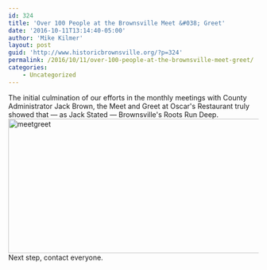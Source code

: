 ```yaml
---
id: 324
title: 'Over 100 People at the Brownsville Meet &#038; Greet'
date: '2016-10-11T13:14:40-05:00'
author: 'Mike Kilmer'
layout: post
guid: 'http://www.historicbrownsville.org/?p=324'
permalink: /2016/10/11/over-100-people-at-the-brownsville-meet-greet/
categories:
    - Uncategorized
---
```


The initial culmination of our efforts in the monthly meetings with County Administrator Jack Brown, the Meet and Greet at Oscar's Restaurant truly showed that — as Jack Stated — Brownsville's Roots Run Deep.<img src="http://www.historicbrownsville.org/wp/wp-content/uploads/2016/10/meetgreet-1024x270.jpg" alt="meetgreet" width="1024" height="270" class="aligncenter size-large wp-image-325" />
Next step, contact everyone.